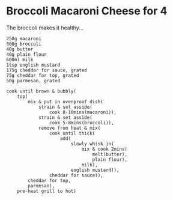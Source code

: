 Broccoli Macaroni Cheese for 4
==============================

The broccoli makes it healthy...

    250g macaroni
    300g broccoli
    40g butter
    40g plain flour
    600ml milk
    1tsp english mustard
    175g cheddar for sauce, grated
    75g cheddar for top, grated
    50g parmesan, grated

    cook until brown & bubbly(
        top(
            mix & put in ovenproof dish(
                strain & set asside(
                    cook 8-10mins(macaroni)),
                strain & set asside(
                    cook 5-8mins(broccoli)),
                remove from heat & mix(
                    cook until thick(
                        add(
                            slowly whisk in(
                                mix & cook 2mins(
                                    melt(butter),
                                    plain flour),
                                milk),
                            english mustard)),
                    cheddar for sauce)),
            cheddar for top,
            parmesan),
        pre-heat grill to hot)
